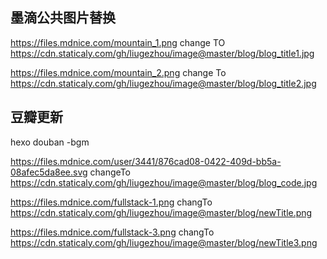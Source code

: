 ## 墨滴公共图片替换
https://files.mdnice.com/mountain_1.png
change TO
https://cdn.staticaly.com/gh/liugezhou/image@master/blog/blog_title1.jpg  


https://files.mdnice.com/mountain_2.png
change To
https://cdn.staticaly.com/gh/liugezhou/image@master/blog/blog_title2.jpg

## 豆瓣更新
hexo douban -bgm


https://files.mdnice.com/user/3441/876cad08-0422-409d-bb5a-08afec5da8ee.svg
changeTo
https://cdn.staticaly.com/gh/liugezhou/image@master/blog/blog_code.jpg  


https://files.mdnice.com/fullstack-1.png
changTo
https://cdn.staticaly.com/gh/liugezhou/image@master/blog/newTitle.png

https://files.mdnice.com/fullstack-3.png
changTo
https://cdn.staticaly.com/gh/liugezhou/image@master/blog/newTitle3.png